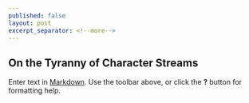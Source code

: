 ```yaml
---
published: false
layout: post
excerpt_separator: <!--more-->
---
```

## On the Tyranny of Character Streams

Enter text in [Markdown](http://daringfireball.net/projects/markdown/). Use the toolbar above, or click the **?** button for formatting help.
